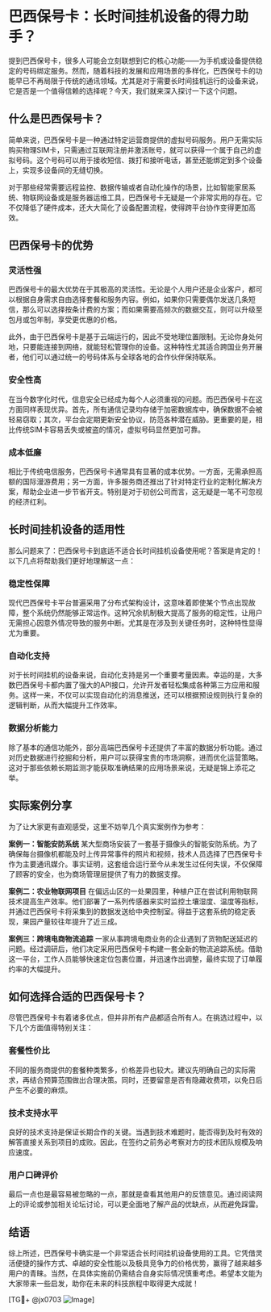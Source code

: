 # 巴西保号卡：长时间挂机设备的得力助手？

提到巴西保号卡，很多人可能会立刻联想到它的核心功能——为手机或设备提供稳定的号码绑定服务。然而，随着科技的发展和应用场景的多样化，巴西保号卡的功能早已不再局限于传统的通讯领域。尤其是对于需要长时间挂机运行的设备来说，它是否是一个值得信赖的选择呢？今天，我们就来深入探讨一下这个问题。

## 什么是巴西保号卡？

简单来说，巴西保号卡是一种通过特定运营商提供的虚拟号码服务。用户无需实际购买物理SIM卡，只需通过互联网注册并激活账号，就可以获得一个属于自己的虚拟号码。这个号码可以用于接收短信、拨打和接听电话，甚至还能绑定到多个设备上，实现多设备间的无缝切换。

对于那些经常需要远程监控、数据传输或者自动化操作的场景，比如智能家居系统、物联网设备或是服务器运维工具，巴西保号卡无疑是一个非常实用的存在。它不仅降低了硬件成本，还大大简化了设备配置流程，使得跨平台协作变得更加高效。

## 巴西保号卡的优势

### 灵活性强
巴西保号卡的最大优势在于其极高的灵活性。无论是个人用户还是企业客户，都可以根据自身需求自由选择套餐和服务内容。例如，如果你只需要偶尔发送几条短信，那么可以选择按条计费的方案；而如果需要高频次的数据交互，则可以升级至包月或包年制，享受更优惠的价格。

此外，由于巴西保号卡是基于云端运行的，因此不受地理位置限制。无论你身处何地，只要能连接到网络，就能轻松管理你的设备。这种特性尤其适合跨国业务开展者，他们可以通过统一的号码体系与全球各地的合作伙伴保持联系。

### 安全性高
在当今数字化时代，信息安全已经成为每个人必须重视的问题。而巴西保号卡在这方面同样表现优异。首先，所有通信记录均存储于加密数据库中，确保数据不会被轻易窃取；其次，平台会定期更新安全协议，防范各种潜在威胁。更重要的是，相比传统SIM卡容易丢失或被盗的情况，虚拟号码显然更加可靠。

### 成本低廉
相比于传统电信服务，巴西保号卡通常具有显著的成本优势。一方面，无需承担高额的国际漫游费用；另一方面，许多服务商还推出了针对特定行业的定制化解决方案，帮助企业进一步节省开支。特别是对于初创公司而言，这无疑是一笔不可忽视的经济红利。

## 长时间挂机设备的适用性

那么问题来了：巴西保号卡到底适不适合长时间挂机设备使用呢？答案是肯定的！以下几点将帮助我们更好地理解这一点：

### 稳定性保障
现代巴西保号卡平台普遍采用了分布式架构设计，这意味着即使某个节点出现故障，整个系统仍然能够正常运作。这种冗余机制极大提高了服务的稳定性，让用户无需担心因意外情况导致的服务中断。尤其是在涉及到关键任务时，这种特性显得尤为重要。

### 自动化支持
对于长时间挂机的设备来说，自动化支持是另一个重要考量因素。幸运的是，大多数巴西保号卡都内置了强大的API接口，允许开发者轻松集成各种第三方应用和服务。这样一来，不仅可以实现自动化的消息推送，还可以根据预设规则执行复杂的逻辑判断，从而大幅提升工作效率。

### 数据分析能力
除了基本的通信功能外，部分高端巴西保号卡还提供了丰富的数据分析功能。通过对历史数据进行挖掘和分析，用户可以获得宝贵的市场洞察，进而优化运营策略。这对于那些依赖长期监测才能获取准确结果的应用场景来说，无疑是锦上添花之举。

## 实际案例分享

为了让大家更有直观感受，这里不妨举几个真实案例作为参考：

**案例一：智能安防系统**
某大型商场安装了一套基于摄像头的智能安防系统。为了确保每台摄像机都能及时上传异常事件的照片和视频，技术人员选择了巴西保号卡作为主要通讯媒介。事实证明，这套组合运行至今从未发生过任何失误，不仅保障了顾客的安全，也为商场管理层提供了有力的数据支撑。

**案例二：农业物联网项目**
在偏远山区的一处果园里，种植户正在尝试利用物联网技术提高生产效率。他们部署了一系列传感器来实时监控土壤湿度、温度等指标，并通过巴西保号卡将采集到的数据发送给中央控制室。得益于这套系统的稳定表现，果园产量较往年提升了近三成。

**案例三：跨境电商物流追踪**
一家从事跨境电商业务的企业遇到了货物配送延迟的问题。经过调研后，他们决定采用巴西保号卡构建一套全新的物流追踪系统。借助这一平台，工作人员能够快速定位包裹位置，并迅速作出调整，最终实现了订单履约率的大幅提升。

## 如何选择合适的巴西保号卡？

尽管巴西保号卡有着诸多优点，但并非所有产品都适合所有人。在挑选过程中，以下几个方面值得特别关注：

### 套餐性价比
不同的服务商提供的套餐种类繁多，价格差异也较大。建议先明确自己的实际需求，再结合预算范围做出合理决策。同时，还要留意是否有隐藏收费项，以免日后产生不必要的麻烦。

### 技术支持水平
良好的技术支持是保证长期合作的关键。当遇到技术难题时，能否得到及时有效的解答直接关系到项目的成败。因此，在签约之前务必考察对方的技术团队规模及响应速度。

### 用户口碑评价
最后一点也是最容易被忽略的一点，那就是查看其他用户的反馈意见。通过阅读网上的评论或参加相关论坛讨论，可以更全面地了解产品的优缺点，从而避免踩雷。

## 结语

综上所述，巴西保号卡确实是一个非常适合长时间挂机设备使用的工具。它凭借灵活便捷的操作方式、卓越的安全性能以及极具竞争力的价格优势，赢得了越来越多用户的青睐。当然，在具体实施前仍需结合自身实际情况慎重考虑。希望本文能为大家带来一些启发，助你在未来的科技旅程中取得更大成就！

[TG💪+ @jx0703 ![Image](https://github.com/user-attachments/assets/dbca1d08-cadb-493c-b0ec-ad6f7a83f270)]
